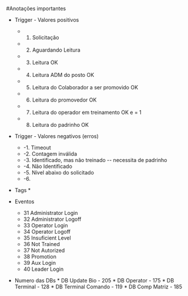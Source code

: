 #Anotações importantes

* Trigger - Valores positivos
    * 1. Solicitação
    * 2. Aguardando Leitura
    * 3. Leitura OK
    * 4. Leitura ADM do posto OK
    * 5. Leitura do Colaborador a ser promovido OK
    * 6. Leitura do promovedor OK
    * 7. Leitura do operador em treinamento OK e = 1
    * 8. Leitura do padrinho OK

* Trigger - Valores negativos (erros)
    * -1. Timeout
    * -2. Contagem inválida
    * -3. Identificado, mas não treinado -- necessita de padrinho
    * -4. Não Identificado
    * -5. Nível abaixo do solicitado
    * -6. 
    


* Tags 
    * 

* Eventos
    * 31 Administrator Login
    * 32 Administrator Logoff
    * 33 Operator Login
    * 34 Operator Logoff
    * 35 Insuficient Level
    * 36 Not Trained
    * 37 Not Autorized
    * 38 Promotion
    * 39 Aux Login
    * 40 Leader Login

* Numero das DBs
        * DB Update Bio - 205
        * DB Operator - 175
        * DB Terminal - 128
        * DB Terminal Comando - 119
        * DB Comp Matriz - 185